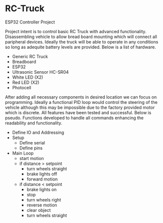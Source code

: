 # RC-Truck
ESP32 Controller Project

Project intent is to control basic RC Truck with advanced functionality. Disassembling vehicle to allow bread board mounting which will connect all paripheral devices. Ideally the truck will be able to operate in any conditions so long as adequite battery levels are provided. Below is a list of hardware. 

- Generic RC Truck
- Breadboard
- ESP32
- Ultrasonic Sensor HC-SR04
- White LED (X2)
- Red LED (X2)
- Photocell

After adding all necessary components in desired location we can focus on programming. Ideally a functional PID loop would control the steering of the vehicle although this may be impossible due to the factory provided motor which is discrete. All features have been tested and successful. Below is pseudo. Functions developed to handle all commands enhancing the readability and functionality.  

- Define IO and Addressing
- Setup 
  - Define serial
  - Define pins
- Main Loop
  - start motion
  - if distance > setpoint
      - turn wheels straight
      - brake lights off
      - forward motion
  - if distance < setpoint
      - brake lights on
      - stop
      - turn wheels right
      - reverse motion
      - clear object
      - turn wheels straight
      
      
      
     
